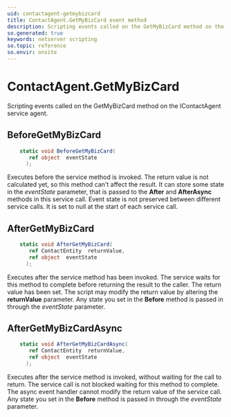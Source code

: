```yaml
---
uid: contactagent-getmybizcard
title: ContactAgent.GetMyBizCard event method
description: Scripting events called on the GetMyBizCard method on the ContactAgent service agent.
so.generated: true
keywords: netserver scripting
so.topic: reference
so.envir: onsite
---
```

# ContactAgent.GetMyBizCard

Scripting events called on the <see cref='M:IContactAgent.GetMyBizCard'>GetMyBizCard</see> method on the <see cref='IContactAgent'>IContactAgent</see>  service agent.

## BeforeGetMyBizCard
```cs
    static void BeforeGetMyBizCard(
       ref object  eventState
      );
```
Executes before the service method is invoked.
The return value is not calculated yet, so this method can't affect the result.
It can store some state in the *eventState* parameter, that is passed to the **After** and **AfterAsync** methods in this service call.
Event state is not preserved between different service calls. It is set to null at the start of each service call.
## AfterGetMyBizCard
```cs
    static void AfterGetMyBizCard(
       ref ContactEntity  returnValue,
       ref object  eventState
      );
```
Executes after the service method has been invoked. The service waits for this method to complete before returning the result to the caller.
The return value has been set. The script may modify the return value by altering the **returnValue** parameter.
Any state you set in the **Before** method is passed in through the *eventState* parameter.
## AfterGetMyBizCardAsync
```cs
    static void AfterGetMyBizCardAsync(
       ref ContactEntity  returnValue,
       ref object  eventState
      );
```
Executes after the service method is invoked, without waiting for the call to return.
The service call is not blocked waiting for this method to complete.
The async event handler cannot modify the return value of the service call.
Any state you set in the **Before** method is passed in through the *eventState* parameter.

